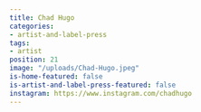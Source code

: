 ```yaml
---
title: Chad Hugo
categories:
- artist-and-label-press
tags:
- artist
position: 21
image: "/uploads/Chad-Hugo.jpeg"
is-home-featured: false
is-artist-and-label-press-featured: false
instagram: https://www.instagram.com/chadhugo
---
```


